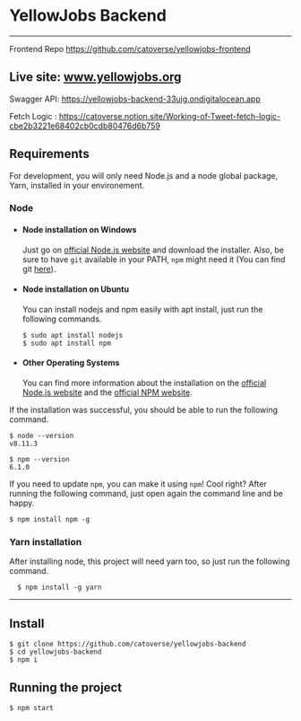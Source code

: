 # YellowJobs Backend

---

Frontend Repo
https://github.com/catoverse/yellowjobs-frontend

## Live site: www.yellowjobs.org

Swagger API: https://yellowjobs-backend-33ujg.ondigitalocean.app

Fetch Logic : https://catoverse.notion.site/Working-of-Tweet-fetch-logic-cbe2b3221e68402cb0cdb80476d6b759
## Requirements

For development, you will only need Node.js and a node global package, Yarn, installed in your environement.

### Node

- #### Node installation on Windows

  Just go on [official Node.js website](https://nodejs.org/) and download the installer.
  Also, be sure to have `git` available in your PATH, `npm` might need it (You can find git [here](https://git-scm.com/)).

- #### Node installation on Ubuntu

  You can install nodejs and npm easily with apt install, just run the following commands.

      $ sudo apt install nodejs
      $ sudo apt install npm

- #### Other Operating Systems
  You can find more information about the installation on the [official Node.js website](https://nodejs.org/) and the [official NPM website](https://npmjs.org/).

If the installation was successful, you should be able to run the following command.

    $ node --version
    v8.11.3

    $ npm --version
    6.1.0

If you need to update `npm`, you can make it using `npm`! Cool right? After running the following command, just open again the command line and be happy.

    $ npm install npm -g

###

### Yarn installation

After installing node, this project will need yarn too, so just run the following command.

      $ npm install -g yarn

---

## Install

    $ git clone https://github.com/catoverse/yellowjobs-backend
    $ cd yellowjobs-backend
    $ npm i

## Running the project

    $ npm start
